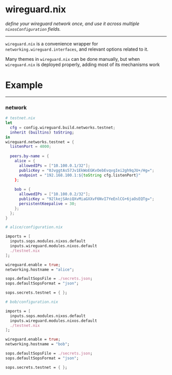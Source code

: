 # wireguard.nix

*define your wireguard network once, and use it across multiple `nixosConfiguration` fields.*

---

`wireguard.nix` is a convenience wrapper for `networking.wireguard.interfaces`, and relevant options related to it. 

Many themes in `wireguard.nix` can be done manually, but when `wireguard.nix` is deployed properly, adding most of its mechanisms work

# Example
---

### network
``` nix
# testnet.nix
let
  cfg = config.wireguard.build.networks.testnet;
  inherit (builtins) toString;
in
wireguard.networks.testnet = {
  listenPort = 4000;
  
  peers.by-name = {
    alice = {
      allowedIPs = ["10.100.0.1/32"];
      publicKey = "0JvggtAs57Jv1EkWoEGKvOebEvqvgIei2gh9qJU+/Hg=";
      endpoint = "192.168.100.1:${toString cfg.listenPort}"
    };
    
    bob = {
      allowedIPs = ["10.100.0.2/32"];
      publicKey = "92lkejSAniQXvMiaGXXvF6NvI7YeEnlCG+6jaOsEQTg=";
      persistentKeepalive = 30;
    };
  };
}
```

``` nix
# alice/configuration.nix

imports = [ 
  inputs.sops.modules.nixos.default
  inputs.wireguard.modules.nixos.default
  ./testnet.nix
];

wireguard.enable = true;
networking.hostname = "alice";

sops.defaultSopsFile = ./secrets.json;
sops.defaultSopsFormat = "json";

sops.secrets.testnet = { };
```


``` nix
# bob/configuration.nix

imports = [ 
  inputs.sops.modules.nixos.default
  inputs.wireguard.modules.nixos.default
  ./testnet.nix
];

wireguard.enable = true;
networking.hostname = "bob";

sops.defaultSopsFile = ./secrets.json;
sops.defaultSopsFormat = "json";

sops.secrets.testnet = { };
```



